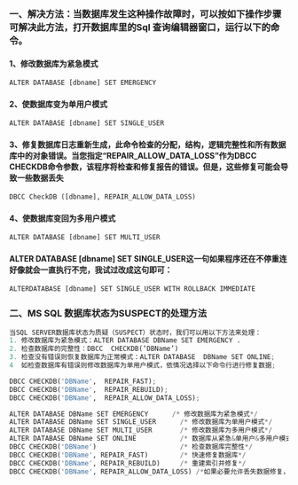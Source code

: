### 一、解决方法：当数据库发生这种操作故障时，可以按如下操作步骤可解决此方法，打开数据库里的Sql 查询编辑器窗口，运行以下的命令。
#### 1、修改数据库为紧急模式 
```Python
ALTER DATABASE [dbname] SET EMERGENCY
```
#### 2、使数据库变为单用户模式  
```Python
ALTER DATABASE [dbname] SET SINGLE_USER
```
#### 3、修复数据库日志重新生成，此命令检查的分配，结构，逻辑完整性和所有数据库中的对象错误。当您指定“REPAIR_ALLOW_DATA_LOSS”作为DBCC CHECKDB命令参数，该程序将检查和修复报告的错误。但是，这些修复可能会导致一些数据丢失 
```Python
DBCC CheckDB ([dbname], REPAIR_ALLOW_DATA_LOSS)
```
#### 4、使数据库变回为多用户模式  
```Python
ALTER DATABASE [dbname] SET MULTI_USER
```
#### ALTER DATABASE [dbname] SET SINGLE_USER这一句如果程序还在不停重连好像就会一直执行不完，我试过改成这句即可：
```Python
ALTERDATABASE [dbname] SET SINGLE_USER WITH ROLLBACK IMMEDIATE
```

### 二、MS SQL 数据库状态为SUSPECT的处理方法
```Python
当SQL SERVER数据库状态为质疑（SUSPECT）状态时，我们可以用以下方法来处理：
1. 修改数据库为紧急模式：ALTER DATABASE DBName SET EMERGENCY .
2. 检查数据库的完整性：DBCC  CHECKDB(‘DBName’)
3. 检查没有错误则恢复数据库为正常模式：ALTER DATABASE  DBName SET ONLINE;
4  如检查数据库有错误则修改数据库为单用户模式，依情况选择以下命令行进行修复数据;

DBCC CHECKDB('DBName',  REPAIR_FAST);    
DBCC CHECKDB('DBName',  REPAIR_REBUILD);    
DBCC CHECKDB('DBName',  REPAIR_ALLOW_DATA_LOSS);
```
```Python
ALTER DATABASE DBName SET EMERGENCY      /* 修改数据库为紧急模式*/
ALTER DATABASE DBName SET SINGLE_USER      /* 修改数据库为单用户模式*/
ALTER DATABASE DBName SET MULTI_USER       /* 修改数据库为多用户模式*/
ALTER DATABASE DBName SET ONLINE           /* 数据库从紧急&单用户&多用户模式恢复为正常模式*/
DBCC CHECKDB('DBName')                     /* 检查数据库完整性*/
DBCC CHECKDB('DBName', REPAIR_FAST)        /* 快速修复数据库*/
DBCC CHECKDB('DBName', REPAIR_REBUILD)     /* 重建索引并修复*/
DBCC CHECKDB('DBName', REPAIR_ALLOW_DATA_LOSS) /*如果必要允许丢失数据修复，数据库修复需在单用户模式下进行
```
